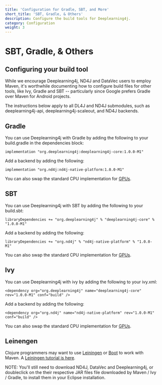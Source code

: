 ```yaml
---
title: 'Configuration for Gradle, SBT, and More'
short_title: 'SBT, Gradle, & Others'
description: Configure the build tools for Deeplearning4j.
category: Configuration
weight: 3
---
```


# SBT, Gradle, & Others

## Configuring your build tool

While we encourage Deeplearning4j, ND4J and DataVec users to employ Maven, it's worthwhile documenting how to configure build files for other tools, like Ivy, Gradle and SBT -- particularly since Google prefers Gradle over Maven for Android projects.

The instructions below apply to all DL4J and ND4J submodules, such as deeplearning4j-api, deeplearning4j-scaleout, and ND4J backends.

## Gradle

You can use Deeplearning4j with Gradle by adding the following to your build.gradle in the dependencies block:

```text
implementation "org.deeplearning4j:deeplearning4j-core:1.0.0-M1"
```

Add a backend by adding the following:

```text
implementation "org.nd4j:nd4j-native-platform:1.0.0-M1"
```

You can also swap the standard CPU implementation for [GPUs](deeplearning4j/deeplearning4j-config-gpu-cpu).

## SBT

You can use Deeplearning4j with SBT by adding the following to your build.sbt:

```text
libraryDependencies += "org.deeplearning4j" % "deeplearning4j-core" % "1.0.0-M1"
```

Add a backend by adding the following:

```text
libraryDependencies += "org.nd4j" % "nd4j-native-platform" % "1.0.0-M1"
```

You can also swap the standard CPU implementation for [GPUs](deeplearning4j/deeplearning4j-config-gpu-cpu).

## Ivy

You can use Deeplearning4j with ivy by adding the following to your ivy.xml:

```markup
<dependency org="org.deeplearning4j" name="deeplearning4j-core" rev="1.0.0-M1" conf="build" />
```

Add a backend by adding the following:

```markup
<dependency org="org.nd4j" name="nd4j-native-platform" rev="1.0.0-M1" conf="build" />
```

You can also swap the standard CPU implementation for [GPUs](deeplearning4j/deeplearning4j-config-gpu-cpu).

## Leinengen

Clojure programmers may want to use [Leiningen](https://github.com/technomancy/leiningen/) or [Boot](http://boot-clj.com/) to work with Maven. A [Leiningen tutorial is here](https://github.com/technomancy/leiningen/blob/master/doc/TUTORIAL.md).

NOTE: You'll still need to download ND4J, DataVec and Deeplearning4j, or doubleclick on the their respective JAR files file downloaded by Maven / Ivy / Gradle, to install them in your Eclipse installation.

